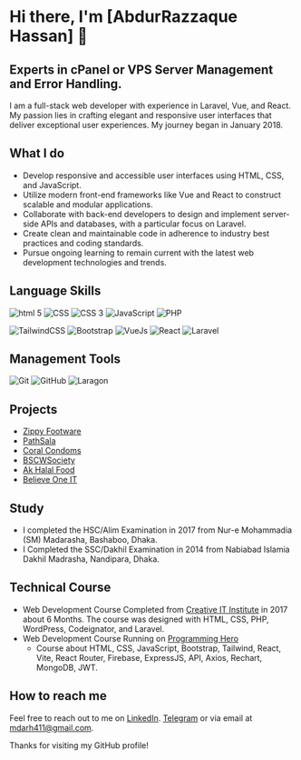 # Hi there, I'm [AbdurRazzaque Hassan] 👋
## Experts in cPanel or VPS Server Management and Error Handling.

I am a full-stack web developer with experience in Laravel, Vue, and React. My passion lies in crafting elegant and responsive user interfaces that deliver exceptional user experiences. My journey began in January 2018.

## What I do

- Develop responsive and accessible user interfaces using HTML, CSS, and JavaScript.
- Utilize modern front-end frameworks like Vue and React to construct scalable and modular applications.
- Collaborate with back-end developers to design and implement server-side APIs and databases, with a particular focus on Laravel.
- Create clean and maintainable code in adherence to industry best practices and coding standards.
- Pursue ongoing learning to remain current with the latest web development technologies and trends.

## Language Skills

![html 5](https://img.icons8.com/color/48/000000/html-5.png)
![CSS](https://img.icons8.com/ultraviolet/48/000000/css-filetype.png)
![CSS 3](https://img.icons8.com/color/48/000000/css3.png)
![JavaScript](https://img.icons8.com/color/48/000000/javascript.png)
![PHP](https://img.icons8.com/ios/50/FFFFFF/php-logo.png)

![TailwindCSS](https://img.icons8.com/color/48/000000/tailwindcss.png)
![Bootstrap](https://img.icons8.com/color/48/000000/bootstrap.png)
![VueJs](https://img.icons8.com/color/48/000000/vue-js.png)
![React](https://img.icons8.com/color/48/000000/react-native.png)
![Laravel](https://img.icons8.com/windows/48/FF4E4E/laravel.png)

## Management Tools

![Git](https://img.icons8.com/color/48/000000/git.png)
![GitHub](https://img.icons8.com/ios-filled/48/FFFFFF/github.png)
![Laragon](https://laragon.org/logo.svg)

## Projects

- [Zippy Footware](https://zippyfootware.com/)
- [PathSala](https://pathshala-cbs.com/)
- [Coral Condoms](https://coralcondoms-bd.com/)
- [BSCWSociety](https://www.bscwsociety.org/)
- [Ak Halal Food](https://akhalalfood.com/)
- [Believe One IT](https://believeoneit.com/)

## Study
- I completed the HSC/Alim Examination in 2017 from Nur-e Mohammadia (SM) Madarasha, Bashaboo, Dhaka.
- I Completed the SSC/Dakhil Examination in 2014 from Nabiabad Islamia Dakhil Madrasha, Nandipara, Dhaka.

## Technical Course
- Web Development Course Completed from [Creative IT Institute](https://www.creativeitinstitute.com/) in 2017 about 6 Months.
  The course was designed with HTML, CSS, PHP, WordPress, Codeignator, and Laravel.
- Web Development Course Running on [Programming Hero](https://web.programming-hero.com/)
  - Course about HTML, CSS, JavaScript, Bootstrap, Tailwind, React, Vite, React Router, Firebase, ExpressJS, API, Axios, Rechart, MongoDB, JWT.

## How to reach me

Feel free to reach out to me on [LinkedIn](https://www.linkedin.com/in/mdarh411/). [Telegram](https://t.me/MDARH411) or via email at mdarh411@gmail.com.

Thanks for visiting my GitHub profile!
